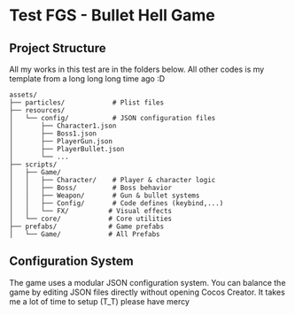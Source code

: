 # Test FGS - Bullet Hell Game

## Project Structure

All my works in this test are in the folders below. All other codes is my template from a long long long time ago :D

```
assets/
├── particles/            # Plist files
├── resources/
│   └── config/           # JSON configuration files
│       ├── Character1.json
│       ├── Boss1.json
│       ├── PlayerGun.json
│       ├── PlayerBullet.json
│       └── ...
├── scripts/
│   ├── Game/
│   │   ├── Character/    # Player & character logic
│   │   ├── Boss/         # Boss behavior
│   │   ├── Weapon/       # Gun & bullet systems
│   │   ├── Config/       # Code defines (keybind,...)
│   │   └── FX/          # Visual effects
│   └── core/            # Core utilities
├── prefabs/             # Game prefabs
│   └── Game/            # All Prefabs
```

## Configuration System

The game uses a modular JSON configuration system. You can balance the game by editing JSON files directly without opening Cocos Creator.
It takes me a lot of time to setup (T_T) please have mercy
